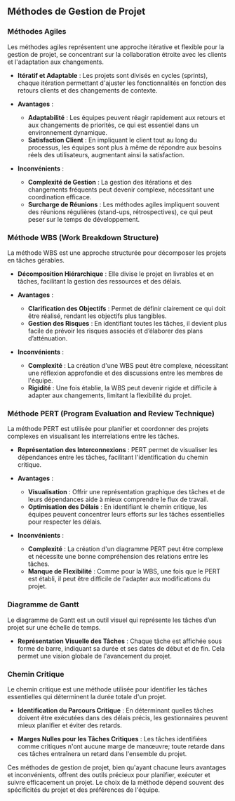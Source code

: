 ## Méthodes de Gestion de Projet

### Méthodes Agiles

Les méthodes agiles représentent une approche itérative et flexible pour la gestion de projet, se concentrant sur la collaboration étroite avec les clients et l'adaptation aux changements.

- **Itératif et Adaptable** : Les projets sont divisés en cycles (sprints), chaque itération permettant d'ajuster les fonctionnalités en fonction des retours clients et des changements de contexte.
  
- **Avantages** :
    - **Adaptabilité** : Les équipes peuvent réagir rapidement aux retours et aux changements de priorités, ce qui est essentiel dans un environnement dynamique.
    - **Satisfaction Client** : En impliquant le client tout au long du processus, les équipes sont plus à même de répondre aux besoins réels des utilisateurs, augmentant ainsi la satisfaction.

- **Inconvénients** :
    - **Complexité de Gestion** : La gestion des itérations et des changements fréquents peut devenir complexe, nécessitant une coordination efficace.
    - **Surcharge de Réunions** : Les méthodes agiles impliquent souvent des réunions régulières (stand-ups, rétrospectives), ce qui peut peser sur le temps de développement.

### Méthode WBS (Work Breakdown Structure)

La méthode WBS est une approche structurée pour décomposer les projets en tâches gérables.

- **Décomposition Hiérarchique** : Elle divise le projet en livrables et en tâches, facilitant la gestion des ressources et des délais.

- **Avantages** :
    - **Clarification des Objectifs** : Permet de définir clairement ce qui doit être réalisé, rendant les objectifs plus tangibles.
    - **Gestion des Risques** : En identifiant toutes les tâches, il devient plus facile de prévoir les risques associés et d’élaborer des plans d’atténuation.

- **Inconvénients** :
    - **Complexité** : La création d'une WBS peut être complexe, nécessitant une réflexion approfondie et des discussions entre les membres de l'équipe.
    - **Rigidité** : Une fois établie, la WBS peut devenir rigide et difficile à adapter aux changements, limitant la flexibilité du projet.

### Méthode PERT (Program Evaluation and Review Technique)

La méthode PERT est utilisée pour planifier et coordonner des projets complexes en visualisant les interrelations entre les tâches.

- **Représentation des Interconnexions** : PERT permet de visualiser les dépendances entre les tâches, facilitant l'identification du chemin critique.

- **Avantages** :
    - **Visualisation** : Offrir une représentation graphique des tâches et de leurs dépendances aide à mieux comprendre le flux de travail.
    - **Optimisation des Délais** : En identifiant le chemin critique, les équipes peuvent concentrer leurs efforts sur les tâches essentielles pour respecter les délais.

- **Inconvénients** :
    - **Complexité** : La création d'un diagramme PERT peut être complexe et nécessite une bonne compréhension des relations entre les tâches.
    - **Manque de Flexibilité** : Comme pour la WBS, une fois que le PERT est établi, il peut être difficile de l'adapter aux modifications du projet.

### Diagramme de Gantt

Le diagramme de Gantt est un outil visuel qui représente les tâches d’un projet sur une échelle de temps.

- **Représentation Visuelle des Tâches** : Chaque tâche est affichée sous forme de barre, indiquant sa durée et ses dates de début et de fin. Cela permet une vision globale de l'avancement du projet.

### Chemin Critique

Le chemin critique est une méthode utilisée pour identifier les tâches essentielles qui déterminent la durée totale d'un projet.

- **Identification du Parcours Critique** : En déterminant quelles tâches doivent être exécutées dans des délais précis, les gestionnaires peuvent mieux planifier et éviter des retards.

- **Marges Nulles pour les Tâches Critiques** : Les tâches identifiées comme critiques n'ont aucune marge de manœuvre; toute retarde dans ces tâches entraînera un retard dans l'ensemble du projet.

Ces méthodes de gestion de projet, bien qu'ayant chacune leurs avantages et inconvénients, offrent des outils précieux pour planifier, exécuter et suivre efficacement un projet. Le choix de la méthode dépend souvent des spécificités du projet et des préférences de l'équipe.